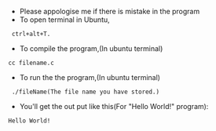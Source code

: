 
- Please appologise me if there is mistake in the program
- To open terminal in Ubuntu,
`````````
 ctrl+alt+T.
`````````
- To compile the program,(In ubuntu terminal)
``````````
cc filename.c
``````````
- To run the the program,(In ubuntu terminal)
`````````````````````````
 ./fileName(The file name you have stored.)
````````````````````````````````````````
- You'll get the out put like this(For "Hello World!" program):

```````````````
Hello World!
```````````````
